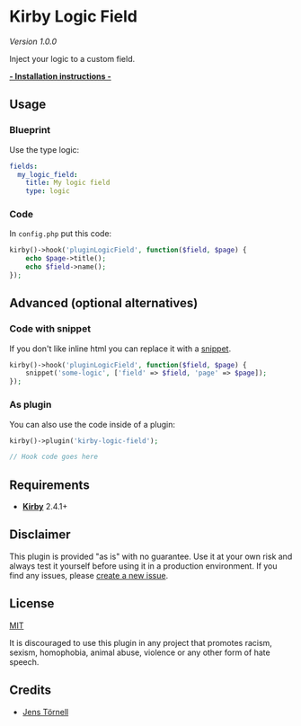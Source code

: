 # Kirby Logic Field

*Version 1.0.0*

Inject your logic to a custom field.

**[- Installation instructions - ](docs/install.md)**

## Usage

### Blueprint

Use the type logic:

```yaml
fields:
  my_logic_field:
    title: My logic field
    type: logic
```

### Code

In `config.php` put this code:

```php
kirby()->hook('pluginLogicField', function($field, $page) {
	echo $page->title();
	echo $field->name();
});
```

## Advanced (optional alternatives)

### Code with snippet

If you don't like inline html you can replace it with a [snippet](https://getkirby.com/docs/templates/snippets).

```php
kirby()->hook('pluginLogicField', function($field, $page) {
	snippet('some-logic', ['field' => $field, 'page' => $page]);
});
```

### As plugin

You can also use the code inside of a plugin:

```php
kirby()->plugin('kirby-logic-field');

// Hook code goes here
```

## Requirements

- [**Kirby**](https://getkirby.com/) 2.4.1+

## Disclaimer

This plugin is provided "as is" with no guarantee. Use it at your own risk and always test it yourself before using it in a production environment. If you find any issues, please [create a new issue](https://github.com/jenstornell/plugin-name/issues/new).

## License

[MIT](https://opensource.org/licenses/MIT)

It is discouraged to use this plugin in any project that promotes racism, sexism, homophobia, animal abuse, violence or any other form of hate speech.

## Credits

- [Jens Törnell](https://github.com/jenstornell)
